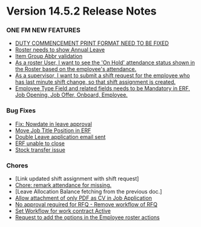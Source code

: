 
# Version 14.5.2 Release Notes 

### ONE FM NEW FEATURES

- [DUTY COMMENCEMENT PRINT FORMAT NEED TO BE FIXED](https://github.com/ONE-F-M/One-FM/pull/2612)
- [Roster needs to show Annual Leave](https://github.com/ONE-F-M/One-FM/pull/2617)
- [Item Group Abbr validation](https://github.com/ONE-F-M/One-FM/pull/2623)
- [As a roster User, I want to see the 'On Hold' attendance status shown in the Roster based on the employee's attendance.](https://github.com/ONE-F-M/One-FM/pull/2616)
- [As a supervisor, I want to submit a shift request for the employee who has last minute shift change, so that shift assignment is created.](https://github.com/ONE-F-M/One-FM/pull/2626)
- [Employee Type Field and related fields needs to be Mandatory in ERF, Job Opening, Job Offer, Onboard, Employee.](https://github.com/ONE-F-M/One-FM/pull/2596)

### Bug Fixes

- [Fix: Nowdate in leave approval ](https://github.com/ONE-F-M/One-FM/pull/2605)
- [Move Job Title Position in ERF](https://github.com/ONE-F-M/One-FM/pull/2618)
- [Double Leave application email sent](https://github.com/ONE-F-M/One-FM/pull/2621)
- [ERF unable to close](https://github.com/ONE-F-M/One-FM/pull/2611)
- [Stock transfer issue](https://github.com/ONE-F-M/One-FM/pull/2625)

### Chores
- [Link updated shift assignment with shift request]
- [Chore: remark attendance for missing.](https://github.com/ONE-F-M/One-FM/pull/2614)
- [Leave Allocation Balance fetching from the previous doc.]
- [Allow attachment of only PDF as CV in Job Application](https://github.com/ONE-F-M/One-FM/pull/2609)
- [No approval required for RFQ - Remove workflow of RFQ](https://github.com/ONE-F-M/One-FM/pull/2622)
- [Set Workflow for work contract Active](https://github.com/ONE-F-M/One-FM/pull/2608)
- [Request to add the options in the Employee roster actions](https://github.com/ONE-F-M/One-FM/pull/2619)
